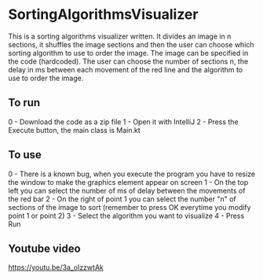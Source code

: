 # SortingAlgorithmsVisualizer
This is a sorting algorithms visualizer written. It divides an image in n sections, it shuffles the image sections and then the user can choose which sorting algorithm to use to order the image.
The image can be specified in the code (hardcoded).
The user can choose the number of sections n, the delay in ms between each movement of the red line and the algorithm to use to order the image.

## To run
0 - Download the code as a zip file
1 - Open it with IntelliJ
2 - Press the Execute button, the main class is Main.kt

## To use
0 - There is a known bug, when you execute the program you have to resize the window to make the graphics element appear on screen
1 - On the top left you can select the number of ms of delay between the movements of the red bar
2 - On the right of point 1 you can select the number "n" of sections of the image to sort (remember to press OK everytime you modify point 1 or point 2)
3 - Select the algorithm you want to visualize
4 - Press Run

## Youtube video
https://youtu.be/3a_olzzwtAk
